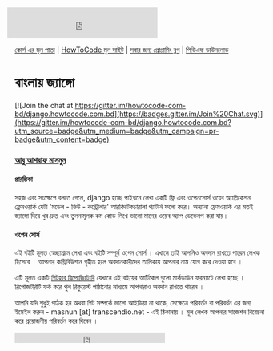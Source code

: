 <iframe src="https://www.facebook.com/plugins/likebox.php?href=https%3A%2F%2Fwww.facebook.com%2Fhowtocode.com.bd&amp;width&amp;height=62&amp;colorscheme=light&amp;show_faces=false&amp;header=false&amp;stream=false&amp;show_border=false&amp;appId=353725671441956" scrolling="no" frameborder="0" style="border:none; overflow:hidden; height:62px; margin-left:-15px;" allowTransparency="true"></iframe>

[কোর্স এর মুল পাতা](http://django.howtocode.com.bd/) | [HowToCode মুল সাইট](http://www.howtocode.com.bd/) | [সবার জন্য প্রোগ্রামিং ব্লগ](http://blog.howtocode.com.bd/) | [পিডিএফ ডাউনলোড](https://www.gitbook.com/download/pdf/book/howtocode-com-bd/-django)    

# বাংলায় জ্যাঙ্গো

[![Join the chat at https://gitter.im/howtocode-com-bd/django.howtocode.com.bd](https://badges.gitter.im/Join%20Chat.svg)](https://gitter.im/howtocode-com-bd/django.howtocode.com.bd?utm_source=badge&utm_medium=badge&utm_campaign=pr-badge&utm_content=badge)

### [আবু আশরাফ মাসনুন ](http://masnun.me)

#### প্রারম্ভিকা

সহজ এবং সংক্ষেপে বলতে গেলে, django হচ্ছে পাইথনে লেখা একটি ফ্রি এবং ওপেনসোর্স ওয়েব অ্যাপ্লিকেশন ফ্রেমওয়ার্ক যেটা 'মডেল - ভিউ - কন্ট্রোলার' আরকিটেকচারালা প্যাটার্ন ফলো করে। অন্যান্য ফ্রেমওয়ার্ক এর মতই জ্যাঙ্গো দিয়ে খুব দ্রুত এবং তুলনামূলক কম কোড লিখে ভালো মানের ওয়েব অ্যাপ ডেভেলপ করা যায়।

#### ওপেন সোর্স

এই বইটি মূলত স্বেচ্ছাশ্রমে লেখা এবং বইটি সম্পূর্ন ওপেন সোর্স । এখানে তাই আপনিও অবদান রাখতে পারেন লেখক হিসেবে । আপনার কন্ট্রিবিউশান গৃহীত হলে অবদানকারীদের তালিকায় আপনার নাম যোগ করে দেওয়া হবে ।

এটি মূলত একটি [গিটহাব রিপোজিটোরি](https://github.com/howtocode-com-bd/django.howtocode.com.bd)  যেখানে এই বইয়ের আর্টিকেল গুলো মার্কডাউন ফরম্যাটে লেখা হচ্ছে । রিপোজটরিটি ফর্ক করে পুল রিকুয়েস্ট পাঠানোর মাধ্যমে আপনারাও অবদান রাখতে পারেন ।

আপনি যদি শুধুই পাঠক হন অথবা গিট সম্পর্কে ভালো আইডিয়া না থাকে, সেক্ষেত্রে পরিবর্তন বা পরিবর্ধন এর জন্য ইমেইল করুন - masnun [at] transcendio.net - এই ঠিকানায় । মূল লেখক আপনার সাজেশন বিবেচনা করে প্রয়োজনীয় পরিবর্তন করে দিবেন ।

<iframe src="https://www.facebook.com/plugins/like.php?href=http%3A%2F%2Fdjango.howtocode.com.bd&amp;width&amp;layout=button_count&amp;action=like&amp;show_faces=false&amp;share=true&amp;height=21&amp;appId=353725671441956" scrolling="no" frameborder="0" style="border:none; overflow:hidden; height:21px;" allowTransparency="true"></iframe>
